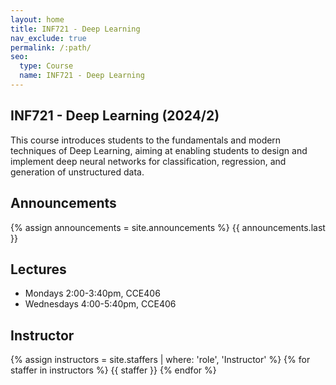 ```yaml
---
layout: home
title: INF721 - Deep Learning
nav_exclude: true
permalink: /:path/
seo:
  type: Course
  name: INF721 - Deep Learning
---
```


## INF721 - Deep Learning (2024/2)

This course introduces students to the fundamentals and modern techniques of Deep Learning, aiming at enabling students to design and implement deep neural networks for classification, regression, and generation of unstructured data.

## Announcements

{% assign announcements = site.announcements %}
{{ announcements.last }}

## Lectures

- Mondays 2:00-3:40pm, CCE406
- Wednesdays 4:00-5:40pm, CCE406

## Instructor

{% assign instructors = site.staffers | where: 'role', 'Instructor' %}
{% for staffer in instructors %}
{{ staffer }}
{% endfor %}
